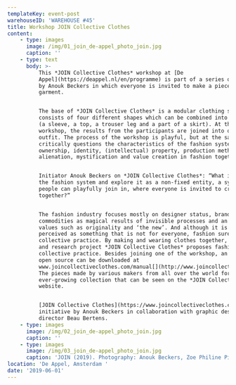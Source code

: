 ```yaml
---
templateKey: event-post
warehouseID: 'WAREHOUSE #45'
title: Workshop JOIN Collective Clothes
content:
    - type: images
      image: /img/01_join_de-appel_photo_join.jpg
      caption: ''
    - type: text
      body: >-
          This *JOIN Collective Clothes* workshop at [De
          Appel](https://deappel.nl/en/programme) is part of a series of workshops
          by Anouk Beckers in which everyone is invited to make a piece of a
          garment.


          The base of *JOIN Collective Clothes* is a modular clothing system that
          consists of four different shapes which can be combined into a full outfit
          (a sleeve, a top, a trouser leg and a part of a skirt). At the end of the
          workshop, the results from the participants are joined into one complete
          outfit. The process of the workshop is playful, but at the same time it
          critically questions the characteristics of the fashion system exploring
          ownership, identity, (intellectual) property, production methods,
          alienation, mystification and value creation in fashion together.


          Initiator Anouk Beckers on *JOIN Collective Clothes*: “What if we open up
          the fashion system and explore it as a non-fixed entity, a system where
          people can playfully join in, where everyone is invited to create fashion
          together?”


          The fashion industry focuses mostly on designer status, brand identity,
          commodities as magical results of invisible processes and an adoration of
          values such as originality and ‘the new’. And although it is often
          perceived as something that is not for everyone, fashion surely is a
          collective practice. By making and wearing clothes together, the design
          and research project *JOIN Collective Clothes* proposes fashion as a
          collective practice. Besides joining one of the workshop, an easy-to-use
          open source can be downloaded at
          www.joincollectiveclothes.com/manual[](http://www.joincollectiveclothes.com/).
          The pieces made by various makers from all over the world form an
          ever-growing collection that can be seen on the *JOIN Collective Clothes*
          website.


          [JOIN Collective Clothes](https://www.joincollectiveclothes.com/) is an
          initiative by Anouk Beckers in collaboration with graphic designer and art
          director Beau Bertens.
    - type: images
      image: /img/02_join_de-appel_photo_join.jpg
      caption: ''
    - type: images
      image: /img/03_join_de-appel_photo_join.jpg
      caption: 'JOIN (2019). Photography: Anouk Beckers, Zoe Philine Pingel'
location: 'De Appel, Amsterdam '
date: '2019-06-01'
---
```

